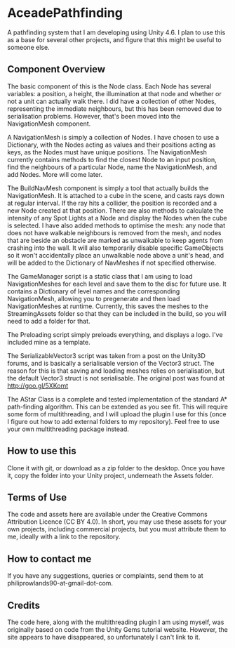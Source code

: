 # AceadePathfinding
A pathfinding system that I am developing using Unity 4.6. I plan to use this as a base for several other projects,
and figure that this might be useful to someone else.

## Component Overview
The basic component of this is the Node class. Each Node has several variables: a position, a
height, the illumination at that node and whether or not a unit can actually walk there. I did have a collection of
other Nodes, representing the immediate neighbours, but this has been removed due to serialisation problems. However,
that's been moved into the NavigationMesh component.

A NavigationMesh is simply a collection of Nodes. I have chosen to use a Dictionary, with the Nodes acting as values and
their positions acting as keys, as the Nodes must have unique positions. The NavigationMesh currently contains methods to
find the closest Node to an input position, find the neighbours of a particular Node, name the NavigationMesh, and add Nodes. More will come later.

The BuildNavMesh component is simply a tool that actually builds the NavigationMesh. It is attached to a cube in the
scene, and casts rays down at regular interval. If the ray hits a collider, the position is recorded and a new Node
created at that position. There are also methods to calculate the intensity of any Spot Lights at a Node and display the Nodes when the cube is selected.
I have also added methods to optimise the mesh: any node that does not have walkable neighbours is removed from the mesh, 
and nodes that are beside an obstacle are marked as unwalkable to keep agents from crashing into the wall. It will also
temporarily disable specific GameObjects so it won't accidentally place an unwalkable node above
a unit's head, and will be added to the Dictionary of NavMeshes if not specified otherwise.

The GameManager script is a static class that I am using to load NavigationMeshes for each level and save them to the
disc for future use. It contains a Dictionary of level names and the corresponding NavigationMesh, allowing you to
pregenerate and then load NavigationMeshes at runtime. Currently, this saves the meshes to the StreamingAssets folder
so that they can be included in the build, so you will need to add a folder for that.

The Preloading script simply preloads everything, and displays a logo. I've included mine as a template.

The SerializableVector3 script was taken from a post on the Unity3D forums, and is basically a serialisable version of
the Vector3 struct. The reason for this is that saving and loading meshes relies on serialisation, but the default Vector3
struct is not serialisable. The original post was found at http://goo.gl/5XKomt

The AStar Class is a complete and tested implementation of the standard A* path-finding algorithm. This can be extended
as you see fit. This will require some form of multithreading, and I will upload the plugin I use for this
(once I figure out how to add external folders to my repository). Feel free to use your own multithreading package instead.

## How to use this
Clone it with git, or download as a zip folder to the desktop. Once you have it, copy the folder into your Unity project, underneath the Assets folder.

## Terms of Use
The code and assets here are available under the Creative Commons Attribution Licence (CC BY 4.0). In short, you may use
these assets for your own projects, including commercial projects, but you must attribute them to me, ideally with a link to the repository.

## How to contact me
If you have any suggestions, queries or complaints, send them to at philiprowlands90-at-gmail-dot-com.

## Credits
The code here, along with the multithreading plugin I am using myself, was originally based on code from the Unity Gems tutorial website. However, the site appears to have disappeared, so unfortunately I can't link to it.
